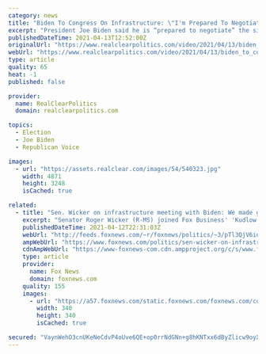 ```yaml
---
category: news
title: "Biden To Congress On Infrastructure: \"I'm Prepared To Negotiate\""
excerpt: "President Joe Biden said he is “prepared to negotiate” the size of his infrastructure plan and how to pay for it during a meeting with a bipartisan group of lawmakers on Monday. \"I’m prepared to negotiate as to the extent of my infrastructure project ..."
publishedDateTime: 2021-04-13T12:52:00Z
originalUrl: "https://www.realclearpolitics.com/video/2021/04/13/biden_to_congress_on_infrastructure_im_prepared_to_negotiate.html#!"
webUrl: "https://www.realclearpolitics.com/video/2021/04/13/biden_to_congress_on_infrastructure_im_prepared_to_negotiate.html#!"
type: article
quality: 65
heat: -1
published: false

provider:
  name: RealClearPolitics
  domain: realclearpolitics.com

topics:
  - Election
  - Joe Biden
  - Republican Voice

images:
  - url: "https://assets.realclear.com/images/54/540323.jpg"
    width: 4871
    height: 3248
    isCached: true

related:
  - title: "Sen. Wicker on infrastructure meeting with Biden: We made good points but 'there is a lot of space between us'"
    excerpt: "Senator Roger Wicker (R-MS) joined Fox Business' 'Kudlow' on Monday following his Oval Office meeting with President Biden and says he and his Republican colleagues made 'good points' but noted there remains 'a lot of space between' the two parties"
    publishedDateTime: 2021-04-12T22:31:03Z
    webUrl: "http://feeds.foxnews.com/~r/foxnews/politics/~3/pTl3QjV6ioY/sen-wicker-on-infrastructure-meeting-with-biden-we-made-good-points-but-there-is-a-lot-of-space-between-us"
    ampWebUrl: "https://www.foxnews.com/politics/sen-wicker-on-infrastructure-meeting-with-biden-we-made-good-points-but-there-is-a-lot-of-space-between-us.amp"
    cdnAmpWebUrl: "https://www-foxnews-com.cdn.ampproject.org/c/s/www.foxnews.com/politics/sen-wicker-on-infrastructure-meeting-with-biden-we-made-good-points-but-there-is-a-lot-of-space-between-us.amp"
    type: article
    provider:
      name: Fox News
      domain: foxnews.com
    quality: 155
    images:
      - url: "https://a57.foxnews.com/static.foxnews.com/foxnews.com/content/uploads/2018/09/340/340/fox-news.jpg?ve=1&tl=1"
        width: 340
        height: 340
        isCached: true

secured: "VaynWehO3cnUKeNeCdvP4oUve6QE+op0rrNdGNn+g8hKNTxx6dByZlicw9oyXzAbgicDm2rEj+P9vp6Bysw3GbcjxuJ1wkuV426JqT3R3KpCroS9sNHsQtyeokL1WVWR/AsRjEv0zGs7h+ShkLA6OFJNXOIi2zxEPxxjYIXugYizFuwl2BTj8NDzSwefUuWCGsPhc7VP5Nn7xrOymZ6MfTl/hjPtPg+rTqV/JRjkK7odUWUn5rEi+IxeGBa6GzKIOosztUk2pOEicIwgtfs9ffLnx8qilJs7G30w6JXlRzk4prfkpv33va3NqUTOkL6VzjjJqa4FjGHYFwRrq/zhXYscWOzSCo778prAOicO78g=;Hx3fCMZoPe5lTQHOqUrEPA=="
---
```


